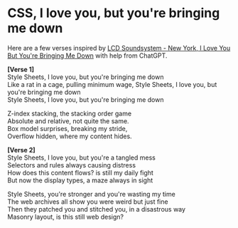 # CSS, I love you, but you're bringing me down

Here are a few verses inspired by [LCD Soundsystem - New York, I Love You But You're Bringing Me Down](https://youtu.be/-eohHwsplvY?si=7BrPWaLrTOlEPK0D) with help from ChatGPT.

**[Verse 1]**  
Style Sheets, I love you, but you're bringing me down  
Like a rat in a cage, pulling minimum wage, <!-- change  -->
Style Sheets, I love you, but you're bringing me down  
Style Sheets, I love you, but you're bringing me down  

<!-- change  -->
Z-index stacking, the stacking order game  
Absolute and relative, not quite the same.  
Box model surprises, breaking my stride,  
Overflow hidden, where my content hides.  

**[Verse 2]**  
Style Sheets, I love you, but you're a tangled mess  
Selectors and rules always causing distress  
How does this content flows? is still my daily fight  
But now the display types, a maze always in sight  

Style Sheets, you're stronger and you're wasting my time  
The web archives all show you were weird but just fine  
Then they patched you and stitched you, in a disastrous way  
Masonry layout, is this still web design?  

